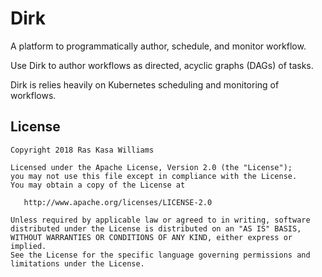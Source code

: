 Dirk
====

A platform to programmatically author, schedule, and monitor workflow.

Use Dirk to author workflows as directed, acyclic graphs (DAGs) of tasks.

Dirk is relies heavily on Kubernetes scheduling and monitoring of workflows.

License
-------

    Copyright 2018 Ras Kasa Williams

    Licensed under the Apache License, Version 2.0 (the "License");
    you may not use this file except in compliance with the License.
    You may obtain a copy of the License at

       http://www.apache.org/licenses/LICENSE-2.0

    Unless required by applicable law or agreed to in writing, software
    distributed under the License is distributed on an "AS IS" BASIS,
    WITHOUT WARRANTIES OR CONDITIONS OF ANY KIND, either express or implied.
    See the License for the specific language governing permissions and
    limitations under the License.
